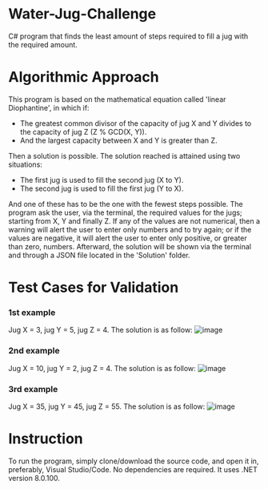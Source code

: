# Water-Jug-Challenge
C# program that finds the least amount of steps required to fill a jug with the required amount.


# Algorithmic Approach
This program is based on the mathematical equation called 'linear Diophantine', in which if:
* The greatest common divisor of the capacity of jug X and Y divides to the capacity of jug Z (Z % GCD(X, Y)).
* And the largest capacity between X and Y is greater than Z.

Then a solution is possible. The solution reached is attained using two situations:
* The first jug is used to fill the second jug (X to Y).
* The second jug is used to fill the first jug (Y to X).

And one of these has to be the one with the fewest steps possible.
The program ask the user, via the terminal, the required values for the jugs; starting from X, Y and finally Z. If any of the values are not numerical, then a warning will alert the user to enter only numbers and to try again; or if the values are negative, it will alert the user to enter only positive, or greater than zero, numbers. Afterward, the solution will be shown via the terminal and through a JSON file located in the 'Solution' folder.

# Test Cases for Validation
### 1st example
Jug X = 3, jug Y = 5, jug Z = 4. The solution is as follow:
![image](https://github.com/Unusual-Waffles-Situation/Water-Jug-Challenge/assets/62034860/ce9e6469-b332-48b6-a603-69f3972b830a)

### 2nd example
Jug X = 10, jug Y = 2, jug Z = 4. The solution is as follow:
![image](https://github.com/Unusual-Waffles-Situation/Water-Jug-Challenge/assets/62034860/1efaf7f0-ca82-40ad-b365-a4979868a3bd)

### 3rd example
Jug X = 35, jug Y = 45, jug Z = 55. The solution is as follow:
![image](https://github.com/Unusual-Waffles-Situation/Water-Jug-Challenge/assets/62034860/6c596f47-2f0e-4332-a413-ca1f9b350ca2)

# Instruction
To run the program, simply clone/download the source code, and open it in, preferably, Visual Studio/Code. No dependencies are required. It uses .NET version 8.0.100.
